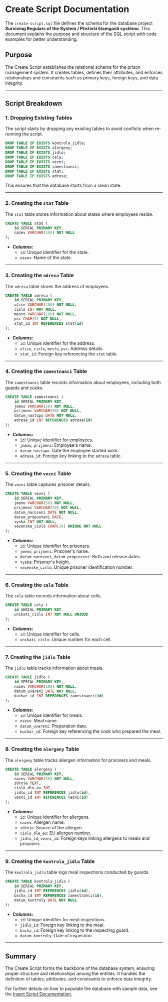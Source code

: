 # Create Script Documentation

The `create-script.sql` file defines the schema for the database project **Surviving Regulars of the System / Přeživší štamgasti systému**. This document explains the purpose and structure of the SQL script with code examples for better understanding.

## Purpose
The Create Script establishes the relational schema for the prison management system. It creates tables, defines their attributes, and enforces relationships and constraints such as primary keys, foreign keys, and data integrity.

---

## Script Breakdown

### 1. Dropping Existing Tables
The script starts by dropping any existing tables to avoid conflicts when re-running the script.

```sql
DROP TABLE IF EXISTS kontrola_jidla;
DROP TABLE IF EXISTS alergeny;
DROP TABLE IF EXISTS jidlo;
DROP TABLE IF EXISTS cela;
DROP TABLE IF EXISTS vezni;
DROP TABLE IF EXISTS zamestnanci;
DROP TABLE IF EXISTS stat;
DROP TABLE IF EXISTS adresa;
```

This ensures that the database starts from a clean state.

---

### 2. Creating the `stat` Table
The `stat` table stores information about states where employees reside.

```sql
CREATE TABLE stat (
    id SERIAL PRIMARY KEY,
    nazev VARCHAR(100) NOT NULL
);
```

- **Columns:**
  - `id`: Unique identifier for the state.
  - `nazev`: Name of the state.

---

### 3. Creating the `adresa` Table
The `adresa` table stores the address of employees.

```sql
CREATE TABLE adresa (
    id SERIAL PRIMARY KEY,
    ulice VARCHAR(100) NOT NULL,
    cislo INT NOT NULL,
    mesto VARCHAR(100) NOT NULL,
    psc CHAR(5) NOT NULL,
    stat_id INT REFERENCES stat(id)
);
```

- **Columns:**
  - `id`: Unique identifier for the address.
  - `ulice`, `cislo`, `mesto`, `psc`: Address details.
  - `stat_id`: Foreign key referencing the `stat` table.

---

### 4. Creating the `zamestnanci` Table
The `zamestnanci` table records information about employees, including both guards and cooks.

```sql
CREATE TABLE zamestnanci (
    id SERIAL PRIMARY KEY,
    jmeno VARCHAR(50) NOT NULL,
    prijmeni VARCHAR(50) NOT NULL,
    datum_nastupu DATE NOT NULL,
    adresa_id INT REFERENCES adresa(id)
);
```

- **Columns:**
  - `id`: Unique identifier for employees.
  - `jmeno`, `prijmeni`: Employee's name.
  - `datum_nastupu`: Date the employee started work.
  - `adresa_id`: Foreign key linking to the `adresa` table.

---

### 5. Creating the `vezni` Table
The `vezni` table captures prisoner details.

```sql
CREATE TABLE vezni (
    id SERIAL PRIMARY KEY,
    jmeno VARCHAR(50) NOT NULL,
    prijmeni VARCHAR(50) NOT NULL,
    datum_narozeni DATE NOT NULL,
    datum_propusteni DATE,
    vyska INT NOT NULL,
    vezenske_cislo CHAR(10) UNIQUE NOT NULL
);
```

- **Columns:**
  - `id`: Unique identifier for prisoners.
  - `jmeno`, `prijmeni`: Prisoner's name.
  - `datum_narozeni`, `datum_propusteni`: Birth and release dates.
  - `vyska`: Prisoner's height.
  - `vezenske_cislo`: Unique prisoner identification number.

---

### 6. Creating the `cela` Table
The `cela` table records information about cells.

```sql
CREATE TABLE cela (
    id SERIAL PRIMARY KEY,
    unikati_cislo INT NOT NULL UNIQUE
);
```

- **Columns:**
  - `id`: Unique identifier for cells.
  - `unikati_cislo`: Unique number for each cell.

---

### 7. Creating the `jidlo` Table
The `jidlo` table tracks information about meals.

```sql
CREATE TABLE jidlo (
    id SERIAL PRIMARY KEY,
    nazev VARCHAR(100) NOT NULL,
    datum_uvareni DATE NOT NULL,
    kuchar_id INT REFERENCES zamestnanci(id)
);
```

- **Columns:**
  - `id`: Unique identifier for meals.
  - `nazev`: Meal name.
  - `datum_uvareni`: Preparation date.
  - `kuchar_id`: Foreign key referencing the cook who prepared the meal.

---

### 8. Creating the `alergeny` Table
The `alergeny` table tracks allergen information for prisoners and meals.

```sql
CREATE TABLE alergeny (
    id SERIAL PRIMARY KEY,
    nazev VARCHAR(50) NOT NULL,
    zdroje TEXT,
    cislo_dle_eu INT,
    jidlo_id INT REFERENCES jidlo(id),
    vezni_id INT REFERENCES vezni(id)
);
```

- **Columns:**
  - `id`: Unique identifier for allergens.
  - `nazev`: Allergen name.
  - `zdroje`: Source of the allergen.
  - `cislo_dle_eu`: EU allergen number.
  - `jidlo_id`, `vezni_id`: Foreign keys linking allergens to meals and prisoners.

---

### 9. Creating the `kontrola_jidla` Table
The `kontrola_jidla` table logs meal inspections conducted by guards.

```sql
CREATE TABLE kontrola_jidla (
    id SERIAL PRIMARY KEY,
    jidlo_id INT REFERENCES jidlo(id),
    bacha_id INT REFERENCES zamestnanci(id),
    datum_kontroly DATE NOT NULL
);
```

- **Columns:**
  - `id`: Unique identifier for meal inspections.
  - `jidlo_id`: Foreign key linking to the meal.
  - `bacha_id`: Foreign key linking to the inspecting guard.
  - `datum_kontroly`: Date of inspection.

---

## Summary
The Create Script forms the backbone of the database system, ensuring proper structure and relationships among the entities. It handles the definition of tables, attributes, and constraints to enforce data integrity.

For further details on how to populate the database with sample data, see the [Insert Script Documentation](../insert-script/).
